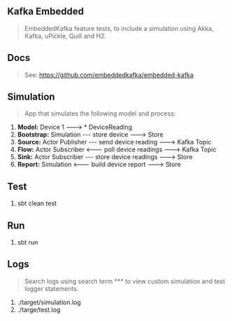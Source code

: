 Kafka Embedded
--------------
>EmbeddedKafka feature tests, to include a simulation using Akka, Kafka, uPickle, Quill and H2.

Docs
----
>See: https://github.com/embeddedkafka/embedded-kafka

Simulation
----------
>App that simulates the following model and process:
1. **Model:** Device 1 ---> * DeviceReading
2. **Bootstrap:** Simulation --- store device ---> Store
3. **Source:** Actor Publisher --- send device reading ---> Kafka Topic
4. **Flow:** Actor Subscriber <--- poll device readings ---> Kafka Topic
5. **Sink:** Actor Subscriber --- store device readings ---> Store
6. **Report:** Simulation <--- build device report ---> Store

Test
----
1. sbt clean test

Run
---
1. sbt run

Logs
----
>Search logs using search term *** to view custom simulation and test logger statements.
1. ./target/simulation.log
2. ./targe/test.log
